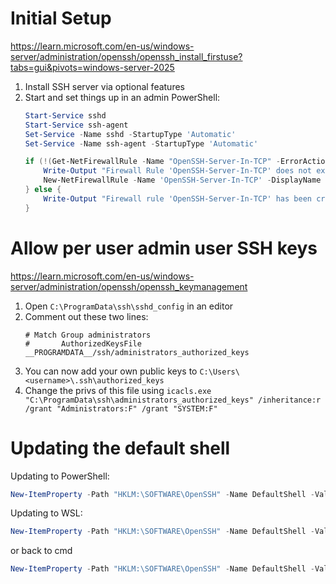 # Initial Setup

https://learn.microsoft.com/en-us/windows-server/administration/openssh/openssh_install_firstuse?tabs=gui&pivots=windows-server-2025

1. Install SSH server via optional features
2. Start and set things up in an admin PowerShell:
    ```powershell
    Start-Service sshd
    Start-Service ssh-agent
    Set-Service -Name sshd -StartupType 'Automatic'
    Set-Service -Name ssh-agent -StartupType 'Automatic'

    if (!(Get-NetFirewallRule -Name "OpenSSH-Server-In-TCP" -ErrorAction SilentlyContinue | Select-Object Name, Enabled)) {
        Write-Output "Firewall Rule 'OpenSSH-Server-In-TCP' does not exist, creating it..."
        New-NetFirewallRule -Name 'OpenSSH-Server-In-TCP' -DisplayName 'OpenSSH Server (sshd)' -Enabled True -Direction Inbound -Protocol TCP -Action Allow -LocalPort 22
    } else {
        Write-Output "Firewall rule 'OpenSSH-Server-In-TCP' has been created and exists."
    }
    ```

# Allow per user admin user SSH keys
https://learn.microsoft.com/en-us/windows-server/administration/openssh/openssh_keymanagement

1. Open `C:\ProgramData\ssh\sshd_config` in an editor
2. Comment out these two lines:
    ```
    # Match Group administrators
    #       AuthorizedKeysFile __PROGRAMDATA__/ssh/administrators_authorized_keys
    ```
3. You can now add your own public keys to `C:\Users\<username>\.ssh\authorized_keys`
4. Change the privs of this file using `icacls.exe "C:\ProgramData\ssh\administrators_authorized_keys" /inheritance:r /grant "Administrators:F" /grant "SYSTEM:F"`

# Updating the default shell
Updating to PowerShell:

```powershell
New-ItemProperty -Path "HKLM:\SOFTWARE\OpenSSH" -Name DefaultShell -Value "C:\Windows\System32\WindowsPowerShell\v1.0\powershell.exe" -PropertyType String -Force
```

Updating to WSL:
```powershell
New-ItemProperty -Path "HKLM:\SOFTWARE\OpenSSH" -Name DefaultShell -Value "C:\Program Files\WSL\wsl.exe" -PropertyType String -Force
```

or back to cmd

```powershell
New-ItemProperty -Path "HKLM:\SOFTWARE\OpenSSH" -Name DefaultShell -Value "C:\Windows\System32\cmd.exe" -PropertyType String -Force
```
